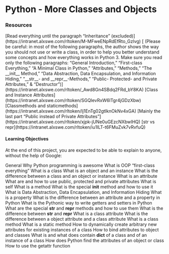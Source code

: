 <h1>Python - More Classes and Objects</h1>
<h3>Resources</h3>
[Read everything until the paragraph “Inheritance” (excluded)](https://intranet.alxswe.com/rltoken/M-MFweENpRdEfRto_Gzlvg)
[ (Please be careful: in most of the following paragraphs, the author shows the way you should not use or write a class, in order to help you better understand some concepts and how everything works in Python 3. Make sure you read only the following paragraphs: “General Introduction,” “First-class Everything,” “A Minimal Class in Python,” “Attributes,” “Methods,” “The __init__ Method,” “Data Abstraction, Data Encapsulation, and Information Hiding,” “__str__- and __repr__-Methods,” “Public- Protected- and Private Attributes,” & “Destructor”)](https://intranet.alxswe.com/rltoken/_Awd8Gn4SBdq2FRd_bY8KA)
[Class and Instance Attributes](https://intranet.alxswe.com/rltoken/SGQIevRxW6lTgr4jGDzXbw)
[Classmethods and staticmethods](https://intranet.alxswe.com/rltoken/Ij1EnTg02gtIknOkNv4xGA)
[Mainly the last part “Public instead of Private Attributes”](https://intranet.alxswe.com/rltoken/xjpk-jUNe0uGEzcNXbwIHQ)
[str vs repr](https://intranet.alxswe.com/rltoken/iu1ILT-t6FMuZvk7vRvfuQ)
<h4>Learning Objectives</h4>
At the end of this project, you are expected to be able to explain to anyone, without the help of Google:

General
Why Python programming is awesome
What is OOP
“first-class everything”
What is a class
What is an object and an instance
What is the difference between a class and an object or instance
What is an attribute
What are and how to use public, protected and private attributes
What is self
What is a method
What is the special __init__ method and how to use it
What is Data Abstraction, Data Encapsulation, and Information Hiding
What is a property
What is the difference between an attribute and a property in Python
What is the Pythonic way to write getters and setters in Python
What are the special __str__ and __repr__ methods and how to use them
What is the difference between __str__ and __repr__
What is a class attribute
What is the difference between a object attribute and a class attribute
What is a class method
What is a static method
How to dynamically create arbitrary new attributes for existing instances of a class
How to bind attributes to object and classes
What is and what does contain __dict__ of a class and of an instance of a class
How does Python find the attributes of an object or class
How to use the getattr function
